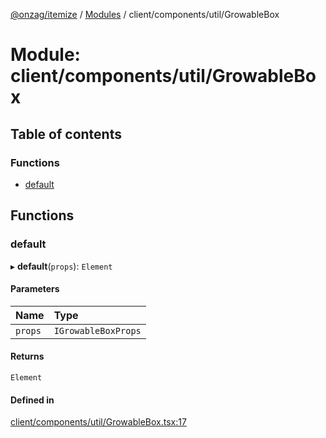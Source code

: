 [@onzag/itemize](../README.md) / [Modules](../modules.md) / client/components/util/GrowableBox

# Module: client/components/util/GrowableBox

## Table of contents

### Functions

- [default](client_components_util_GrowableBox.md#default)

## Functions

### default

▸ **default**(`props`): `Element`

#### Parameters

| Name | Type |
| :------ | :------ |
| `props` | `IGrowableBoxProps` |

#### Returns

`Element`

#### Defined in

[client/components/util/GrowableBox.tsx:17](https://github.com/onzag/itemize/blob/59702dd5/client/components/util/GrowableBox.tsx#L17)
